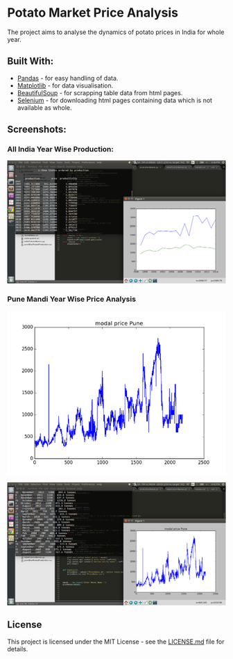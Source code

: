 # Potato Market Price Analysis

The project aims to analyse the dynamics of potato prices in India for whole year. 

## Built With:

* [Pandas](https://pypi.python.org/pypi/pandas) - for easy handling of data.
* [Matplotlib](http://matplotlib.org/) - for data visualisation.
* [BeautifulSoup](https://www.crummy.com/software/BeautifulSoup/) - for scrapping table data from html pages.
* [Selenium](https://pypi.python.org/pypi/selenium) - for downloading html pages containing data which  is not available as whole.


## Screenshots: 


### All India Year Wise Production:

![All India Year Wise Production](https://github.com/ankit-gaur/Data-Analysis/blob/master/Potato-Market-Analysis/screenshots/AllIndiaYearwisePotatoProduction.png?raw=true)

### Pune Mandi Year Wise Price Analysis

![Pune Mandi Price Data graph image](https://github.com/ankit-gaur/Data-Analysis/blob/master/Potato-Market-Analysis/screenshots/punePrices.png?raw=true)

![Pune Mandi Graph description image](https://github.com/ankit-gaur/Data-Analysis/blob/master/Potato-Market-Analysis/screenshots/puneprice2.png?raw=true)

## License

This project is licensed under the MIT License - see the [LICENSE.md](license.md) file for details.

